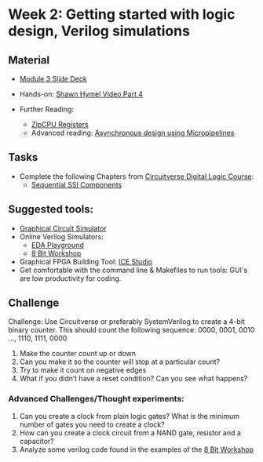 # Week 2: Getting started with logic design, Verilog simulations

## Material
- [Module 3 Slide Deck](Slides/Hands_on_with_FPGA's_Module_3.pptx)
- Hands-on: [Shawn Hymel Video Part 4](https://www.digikey.com/en/maker/projects/introduction-to-fpga-part-4-clocks-and-procedural-assignments/356e12284daf48b5bd9b80af8a6ac5b8)

- Further Reading: 
  - [ZipCPU Registers](http://zipcpu.com/tutorial/lsn-02-regs.pdf)
  - Advanced reading: [Asynchronous design using Micropipelines](http://web.cse.msu.edu/~cse820/readings/sutherlandMicropipelinesTuring.pdf)

## Tasks
- Complete the following Chapters from [Circuitverse Digital Logic Course](https://learn.circuitverse.org/):
  - [Sequential SSI Components](https://learn.circuitverse.org/docs/seq-ssi/)

## Suggested tools:
- [Graphical Circuit Simulator](https://circuitverse.org/)
- Online Verilog Simulators:
  - [EDA Playground](https://www.edaplayground.com/)
  - [8 Bit Workshop](https://8bitworkshop.com/)
- Graphical FPGA Building Tool: [ICE Studio](https://github.com/fpgawars/icestudio)
- Get comfortable with the command line & Makefiles to run tools: GUI's are low productivity for coding.

## Challenge
Challenge: Use Circuitverse or preferably SystemVerilog to create a 4-bit binary counter. This should count the following sequence: 0000, 0001, 0010 …, 1110, 1111, 0000
1. Make the counter count up or down
2. Can you make it so the counter will stop at a particular count?
3. Try to make it count on negative edges
4. What if you didn’t have a reset condition? Can you see what happens?

### Advanced Challenges/Thought experiments:
1. Can you create a clock from plain logic gates? What is the minimum number of gates you need to create a clock? 
2. How can you create a clock circuit from a NAND gate, resistor and a capacitor?
3. Analyze some verilog code found in the examples of the [8 Bit Workshop](https://8bitworkshop.com/)
